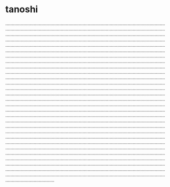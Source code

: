 # tanoshi

..................................................................................................................................................................................................................................................................................................................................................................................................................................................................................................................................................................................................................................................................................................................................................................................................................................................................................................................................................................................................................................................................................................................................................................................................................................................................................................................................................................................................................................................................................................................................................................................................................................................................................................................................................................................................................................................................................................................................................................................................................................................................................................................................................................................................................................................................................................................................................................................................................................................................................................................................................................................................................................................................................................................................................................................................................................................................................................................................................................................................................................................................................................................................................................................................................................................................................................................................................................................................................................................................................................................................................................................................................................................................................................................................................................................